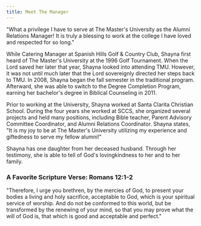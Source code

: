 ```yaml
---
title: Meet The Manager
---
```


"What a privilege I have to serve at The Master's University as the Alumni Relations Manager! It is truly a blessing to work at the college I have loved and respected for so long."

While Catering Manager at Spanish Hills Golf & Country Club, Shayna first heard of The Master's University at the 1996 Golf Tournament. When the Lord saved her later that year, Shayna looked into attending TMU. However, it was not until much later that the Lord sovereignly directed her steps back to TMU. In 2008, Shayna began the fall semester in the traditional program. Afterward, she was able to switch to the Degree Completion Program, earning her bachelor's degree in Biblical Counseling in 2011.

Prior to working at the University, Shayna worked at Santa Clarita Christian School. During the four years she worked at SCCS, she organized several projects and held many positions, including Bible teacher, Parent Advisory Committee Coordinator, and Alumni Relations Coordinator. Shayna states, "It is my joy to be at The Master's University utilizing my experience and giftedness to serve my fellow alumni!"

Shayna has one daughter from her deceased husband. Through her testimony, she is able to tell of God's lovingkindness to her and to her family.

### A Favorite Scripture Verse: Romans 12:1-2

"Therefore, I urge you brethren, by the mercies of God, to present your bodies a living and holy sacrifice, acceptable to God, which is your spiritual service of worship. And do not be conformed to this world, but be transformed by the renewing of your mind, so that you may prove what the will of God is, that which is good and acceptable and perfect."